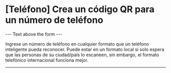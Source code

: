 <h1>[Teléfono] Crea un código QR para un número de teléfono</h1>

--- Text above the form ---

<p class="hint smfm-hint">Ingrese un número de teléfono en cualquier formato que un teléfono inteligente pueda reconocer. Puede estar en un formato local si solo espera que las personas de su ciudad/país lo escaneen, sin embargo, el formato telefónico internacional funciona mejor.</p>

----------
